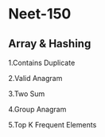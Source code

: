 # Neet-150
## Array & Hashing
1.Contains Duplicate

2.Valid Anagram

3.Two Sum

4.Group Anagram

5.Top K Frequent Elements

